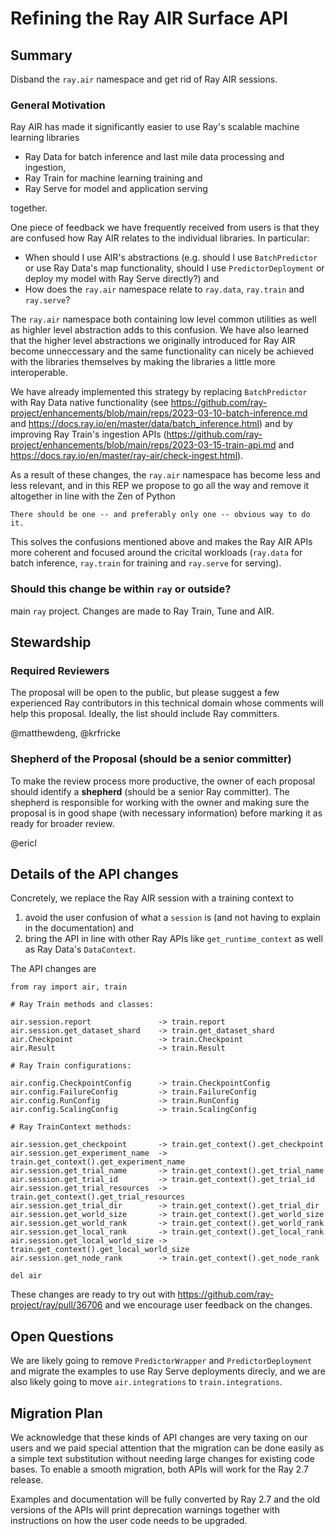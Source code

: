 # Refining the Ray AIR Surface API

## Summary

Disband the `ray.air` namespace and get rid of Ray AIR sessions.

### General Motivation

Ray AIR has made it significantly easier to use Ray's scalable machine learning
libraries
- Ray Data for batch inference and last mile data processing and ingestion,
- Ray Train for machine learning training and
- Ray Serve for model and application serving

together.

One piece of feedback we have frequently received from users is that they are confused how Ray AIR
relates to the individual libraries. In particular:
- When should I use AIR's abstractions (e.g. should I use `BatchPredictor` or use Ray Data's map functionality,
should I use `PredictorDeployment` or deploy my model with Ray Serve directly?) and
- How does the `ray.air` namespace relate to `ray.data`, `ray.train` and `ray.serve`?

The `ray.air` namespace both containing low level common utilities as well as highler level
abstraction adds to this confusion. We have also learned that the higher level abstractions we
originally introduced for Ray AIR become unneccessary and the same functionality can nicely be achieved
with the libraries themselves by making the libraries a little more interoperable.

We have already implemented this strategy by replacing `BatchPredictor` with Ray Data native functionality
(see https://github.com/ray-project/enhancements/blob/main/reps/2023-03-10-batch-inference.md and
https://docs.ray.io/en/master/data/batch_inference.html) and by
improving Ray Train's ingestion APIs
(https://github.com/ray-project/enhancements/blob/main/reps/2023-03-15-train-api.md and
https://docs.ray.io/en/master/ray-air/check-ingest.html).

As a result of these changes, the `ray.air` namespace has become less and less relevant, and in this
REP we propose to go all the way and remove it altogether in line with the Zen of Python
```
There should be one -- and preferably only one -- obvious way to do it.
```
This solves the confusions mentioned above and makes the Ray AIR APIs more coherent and focused around
the cricital workloads (`ray.data` for batch inference, `ray.train` for training and `ray.serve` for serving).

### Should this change be within `ray` or outside?

main `ray` project. Changes are made to Ray Train, Tune and AIR.

## Stewardship

### Required Reviewers
The proposal will be open to the public, but please suggest a few experienced Ray contributors in this technical domain whose comments will help this proposal. Ideally, the list should include Ray committers.

@matthewdeng, @krfricke

### Shepherd of the Proposal (should be a senior committer)
To make the review process more productive, the owner of each proposal should identify a **shepherd** (should be a senior Ray committer). The shepherd is responsible for working with the owner and making sure the proposal is in good shape (with necessary information) before marking it as ready for broader review.

@ericl

## Details of the API changes

Concretely, we replace the Ray AIR session with a training context to
1. avoid the user confusion of what a `session` is (and not having to explain in the documentation) and
2. bring the API in line with other Ray APIs like `get_runtime_context` as well as Ray Data's `DataContext`.

The API changes are
```
from ray import air, train

# Ray Train methods and classes:

air.session.report               -> train.report
air.session.get_dataset_shard    -> train.get_dataset_shard
air.Checkpoint                   -> train.Checkpoint
air.Result                       -> train.Result

# Ray Train configurations:

air.config.CheckpointConfig      -> train.CheckpointConfig
air.config.FailureConfig         -> train.FailureConfig
air.config.RunConfig             -> train.RunConfig
air.config.ScalingConfig         -> train.ScalingConfig

# Ray TrainContext methods:

air.session.get_checkpoint       -> train.get_context().get_checkpoint
air.session.get_experiment_name  -> train.get_context().get_experiment_name
air.session.get_trial_name       -> train.get_context().get_trial_name
air.session.get_trial_id         -> train.get_context().get_trial_id
air.session.get_trial_resources  -> train.get_context().get_trial_resources
air.session.get_trial_dir        -> train.get_context().get_trial_dir
air.session.get_world_size       -> train.get_context().get_world_size
air.session.get_world_rank       -> train.get_context().get_world_rank
air.session.get_local_rank       -> train.get_context().get_local_rank
air.session.get_local_world_size -> train.get_context().get_local_world_size
air.session.get_node_rank        -> train.get_context().get_node_rank

del air
```

These changes are ready to try out with https://github.com/ray-project/ray/pull/36706 and we encourage user feedback on the changes.

## Open Questions

We are likely going to remove `PredictorWrapper` and `PredictorDeployment` and migrate the examples to use Ray Serve deployments
direcly, and we are also likely going to move `air.integrations` to `train.integrations`.

## Migration Plan

We acknowledge that these kinds of API changes are very taxing on our users and we paid special attention that the migration can be done
easily as a simple text substitution without needing large changes for existing code bases. To enable a smooth migration, both APIs will
work for the Ray 2.7 release.

Examples and documentation will be fully converted by Ray 2.7 and the old versions of the APIs will print deprecation warnings together
with instructions on how the user code needs to be upgraded.
